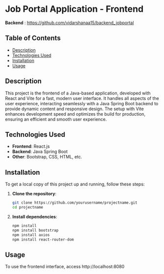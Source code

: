 # Job Portal Application - Frontend
**Backend** : https://github.com/vidarshanaa15/backend_jobportal

## Table of Contents
- [Description](#description)
- [Technologies Used](#technologies-used)
- [Installation](#installation)
- [Usage](#usage)

## Description
This project is the frontend of a Java-based application, developed with React and Vite for a fast, modern user interface. It handles all aspects of the user experience, interacting seamlessly with a Java Spring Boot backend to provide dynamic content and responsive design. The setup with Vite enhances development speed and optimizes the build for production, ensuring an efficient and smooth user experience.

## Technologies Used
- **Frontend**: React.js
- **Backend**: Java Spring Boot
- **Other**: Bootstrap, CSS, HTML, etc.

## Installation
To get a local copy of this project up and running, follow these steps:

1. **Clone the repository**:
   ```bash
   git clone https://github.com/yourusername/projectname.git
   cd projectname
   ```

2. **Install dependencies**:
   ```bash
   npm install
   npm install bootstrap
   npm install axios
   npm install react-router-dom

   ```

## Usage
To use the frontend interface, access http://localhost:8080
